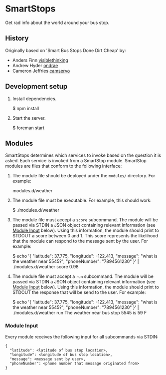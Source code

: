 # SmartStops
Get rad info about the world around your bus stop.

## History
Originally based on 'Smart Bus Stops Done Dirt Cheap' by:

* Anders Finn [visiblethinking](http://github.com/visiblethinking)
* Andrew Hyder [ondrae](http://github.com/ondrae)
* Cameron Jeffries [camservo](http://github.com/camservo)


## Development setup
1) Install dependencies.

    $ npm install
   
2) Start the server.

    $ foreman start

## Modules
SmartStops determines which services to invoke based on the question it is asked. Each service is invoked from a SmartStop module. SmartStop modules are files that conform to the following interface:

1) The module file should be deployed under the `modules/` directory. For example:

    modules.d/weather

2) The module file must be executable. For example, this should work:

    $ ./modules.d/weather

3) The module file must accept a `score` subcommand. The module will be passed via STDIN a JSON object containing relevant information (see [Module Input](#module_input) below). Using this information, the module should print to STDOUT a score between 0 and 1. This score represents the likelihood that the module can respond to the message sent by the user. For example:

    $ echo '{ "latitude": 37.775, "longitude": -122.413, "message": "what is the weather near 5545?", "phoneNumber": "7894561230" }' | ./modules.d/weather score 
    0.98

4) The module file must accept a `run` subcommand. The module will be passed via STDIN a JSON object containing relevant information (see [Module Input](#module_input) below). Using this information, the module should print to STDOUT the response that will be send to the user. For example:

    $ echo '{ "latitude": 37.775, "longitude": -122.413, "message": "what is the weather near 5545?", "phoneNumber": "7894561230" }' | ./modules.d/weather run
    The weather near bus stop 5545 is 59 F

### Module Input
Every module receives the following input for all subcommands via STDIN:

    {
      "latitude": <latitude of bus stop location>,
      "longitude": <longitude of bus stop location>,
      "message": <message sent by user>,
      "phoneNumber": <phone number that message originated from>
    }

